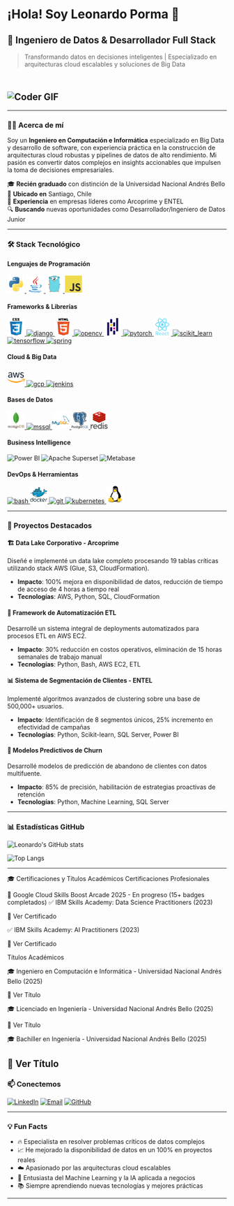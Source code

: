 # ¡Hola! Soy Leonardo Porma 👋

## 🚀 Ingeniero de Datos & Desarrollador Full Stack

> Transformando datos en decisiones inteligentes | Especializado en arquitecturas cloud escalables y soluciones de Big Data

<h2 align="left">
 <abc>
  <br>
    <img src="https://media.giphy.com/media/SWoSkN6DxTszqIKEqv/giphy.gif" alt="Coder GIF" width="500">
 </abc>
</h2> 

---

### 👨‍💻 Acerca de mí

Soy un **Ingeniero en Computación e Informática** especializado en Big Data y desarrollo de software, con experiencia práctica en la construcción de arquitecturas cloud robustas y pipelines de datos de alto rendimiento. Mi pasión es convertir datos complejos en insights accionables que impulsen la toma de decisiones empresariales.

🎓 **Recién graduado** con distinción de la Universidad Nacional Andrés Bello  
📍 **Ubicado en** Santiago, Chile  
💼 **Experiencia** en empresas líderes como Arcoprime y ENTEL  
🔍 **Buscando** nuevas oportunidades como Desarrollador/Ingeniero de Datos Junior  

---

### 🛠️ Stack Tecnológico

#### **Lenguajes de Programación**
<a href="https://www.python.org" target="_blank" rel="noreferrer"> <img src="https://raw.githubusercontent.com/devicons/devicon/master/icons/python/python-original.svg" alt="python" width="40" height="40"/> </a>
<a href="https://www.java.com" target="_blank" rel="noreferrer"> <img src="https://raw.githubusercontent.com/devicons/devicon/master/icons/java/java-original.svg" alt="java" width="40" height="40"/> </a>
<a href="https://golang.org" target="_blank" rel="noreferrer"> <img src="https://raw.githubusercontent.com/devicons/devicon/master/icons/go/go-original.svg" alt="go" width="40" height="40"/> </a>
<a href="https://developer.mozilla.org/en-US/docs/Web/JavaScript" target="_blank" rel="noreferrer"> <img src="https://raw.githubusercontent.com/devicons/devicon/master/icons/javascript/javascript-original.svg" alt="javascript" width="40" height="40"/> </a>

#### **Frameworks & Librerías**
<a href="https://www.w3schools.com/css/" target="_blank" rel="noreferrer"> <img src="https://raw.githubusercontent.com/devicons/devicon/master/icons/css3/css3-original-wordmark.svg" alt="css3" width="40" height="40"/> </a> <a href="https://www.djangoproject.com/" target="_blank" rel="noreferrer"> <img src="https://cdn.worldvectorlogo.com/logos/django.svg" alt="django" width="40" height="40"/> </a> <a href="https://www.w3.org/html/" target="_blank" rel="noreferrer"> <img src="https://raw.githubusercontent.com/devicons/devicon/master/icons/html5/html5-original-wordmark.svg" alt="html5" width="40" height="40"/> </a> <a href="https://opencv.org/" target="_blank" rel="noreferrer"> <img src="https://www.vectorlogo.zone/logos/opencv/opencv-icon.svg" alt="opencv" width="40" height="40"/> </a> <a href="https://pandas.pydata.org/" target="_blank" rel="noreferrer"> <img src="https://raw.githubusercontent.com/devicons/devicon/2ae2a900d2f041da66e950e4d48052658d850630/icons/pandas/pandas-original.svg" alt="pandas" width="40" height="40"/> </a> <a href="https://pytorch.org/" target="_blank" rel="noreferrer"> <img src="https://www.vectorlogo.zone/logos/pytorch/pytorch-icon.svg" alt="pytorch" width="40" height="40"/> </a> <a href="https://reactjs.org/" target="_blank" rel="noreferrer"> <img src="https://raw.githubusercontent.com/devicons/devicon/master/icons/react/react-original-wordmark.svg" alt="react" width="40" height="40"/> </a> <a href="https://scikit-learn.org/" target="_blank" rel="noreferrer"> <img src="https://upload.wikimedia.org/wikipedia/commons/0/05/Scikit_learn_logo_small.svg" alt="scikit_learn" width="40" height="40"/> </a> <a href="https://www.tensorflow.org" target="_blank" rel="noreferrer"> <img src="https://www.vectorlogo.zone/logos/tensorflow/tensorflow-icon.svg" alt="tensorflow" width="40" height="40"/> </a><a href="https://spring.io/" target="_blank" rel="noreferrer"> <img src="https://www.vectorlogo.zone/logos/springio/springio-icon.svg" alt="spring" width="40" height="40"/> </a> 

#### **Cloud & Big Data**
<a href="https://aws.amazon.com" target="_blank" rel="noreferrer"> <img src="https://raw.githubusercontent.com/devicons/devicon/master/icons/amazonwebservices/amazonwebservices-original-wordmark.svg" alt="aws" width="40" height="40"/> </a> <a href="https://cloud.google.com" target="_blank" rel="noreferrer"> <img src="https://www.vectorlogo.zone/logos/google_cloud/google_cloud-icon.svg" alt="gcp" width="40" height="40"/> </a> <a href="https://www.jenkins.io" target="_blank" rel="noreferrer"> <img src="https://www.vectorlogo.zone/logos/jenkins/jenkins-icon.svg" alt="jenkins" width="40" height="40"/> </a>

#### **Bases de Datos**
<a href="https://www.mongodb.com/" target="_blank" rel="noreferrer"> <img src="https://raw.githubusercontent.com/devicons/devicon/master/icons/mongodb/mongodb-original-wordmark.svg" alt="mongodb" width="40" height="40"/> </a> <a href="https://www.microsoft.com/en-us/sql-server" target="_blank" rel="noreferrer"> <img src="https://www.svgrepo.com/show/303229/microsoft-sql-server-logo.svg" alt="mssql" width="40" height="40"/> </a> <a href="https://www.mysql.com/" target="_blank" rel="noreferrer"> <img src="https://raw.githubusercontent.com/devicons/devicon/master/icons/mysql/mysql-original-wordmark.svg" alt="mysql" width="40" height="40"/> </a> <a href="https://www.postgresql.org" target="_blank" rel="noreferrer"> <img src="https://raw.githubusercontent.com/devicons/devicon/master/icons/postgresql/postgresql-original-wordmark.svg" alt="postgresql" width="40" height="40"/> </a> <a href="https://redis.io" target="_blank" rel="noreferrer"> <img src="https://raw.githubusercontent.com/devicons/devicon/master/icons/redis/redis-original-wordmark.svg" alt="redis" width="40" height="40"/> </a>

#### **Business Intelligence**
![Power BI](https://img.shields.io/badge/Power_BI-F2C811?style=for-the-badge&logo=power-bi&logoColor=black)
![Apache Superset](https://img.shields.io/badge/Apache_Superset-40E0D0?style=for-the-badge&logo=apache&logoColor=white)
![Metabase](https://img.shields.io/badge/Metabase-509EE3?style=for-the-badge&logo=metabase&logoColor=white)

#### **DevOps & Herramientas**
<a href="https://www.gnu.org/software/bash/" target="_blank" rel="noreferrer"> <img src="https://www.vectorlogo.zone/logos/gnu_bash/gnu_bash-icon.svg" alt="bash" width="40" height="40"/> </a> <a href="https://www.docker.com/" target="_blank" rel="noreferrer"> <img src="https://raw.githubusercontent.com/devicons/devicon/master/icons/docker/docker-original-wordmark.svg" alt="docker" width="40" height="40"/> </a> <a href="https://git-scm.com/" target="_blank" rel="noreferrer"> <img src="https://www.vectorlogo.zone/logos/git-scm/git-scm-icon.svg" alt="git" width="40" height="40"/> </a> <a href="https://kubernetes.io" target="_blank" rel="noreferrer"> <img src="https://www.vectorlogo.zone/logos/kubernetes/kubernetes-icon.svg" alt="kubernetes" width="40" height="40"/> </a> <a href="https://www.linux.org/" target="_blank" rel="noreferrer"> <img src="https://raw.githubusercontent.com/devicons/devicon/master/icons/linux/linux-original.svg" alt="linux" width="40" height="40"/> </a>

---

### 🎯 Proyectos Destacados

#### 🏗️ **Data Lake Corporativo - Arcoprime**
Diseñé e implementé un data lake completo procesando 19 tablas críticas utilizando stack AWS (Glue, S3, CloudFormation).
- **Impacto**: 100% mejora en disponibilidad de datos, reducción de tiempo de acceso de 4 horas a tiempo real
- **Tecnologías**: AWS, Python, SQL, CloudFormation

#### 🤖 **Framework de Automatización ETL**
Desarrollé un sistema integral de deployments automatizados para procesos ETL en AWS EC2.
- **Impacto**: 30% reducción en costos operativos, eliminación de 15 horas semanales de trabajo manual
- **Tecnologías**: Python, Bash, AWS EC2, ETL

#### 📊 **Sistema de Segmentación de Clientes - ENTEL**
Implementé algoritmos avanzados de clustering sobre una base de 500,000+ usuarios.
- **Impacto**: Identificación de 8 segmentos únicos, 25% incremento en efectividad de campañas
- **Tecnologías**: Python, Scikit-learn, SQL Server, Power BI

#### 🎯 **Modelos Predictivos de Churn**
Desarrollé modelos de predicción de abandono de clientes con datos multifuente.
- **Impacto**: 85% de precisión, habilitación de estrategias proactivas de retención
- **Tecnologías**: Python, Machine Learning, SQL Server

---

### 📊 Estadísticas GitHub

![Leonardo's GitHub stats](https://github-readme-stats.vercel.app/api?username=leoporma&show_icons=true&theme=radical)

![Top Langs](https://github-readme-stats.vercel.app/api/top-langs/?username=leoporma&layout=compact&theme=radical)

---

🎓 Certificaciones y Títulos Académicos
Certificaciones Profesionales

🔄 Google Cloud Skills Boost Arcade 2025 - En progreso (15+ badges completados)
✅ IBM Skills Academy: Data Science Practitioners (2023)

📄 Ver Certificado


✅ IBM Skills Academy: AI Practitioners (2023)

📄 Ver Certificado



Títulos Académicos

🎓 Ingeniero en Computación e Informática - Universidad Nacional Andrés Bello (2025)

📄 Ver Título


🎓 Licenciado en Ingeniería - Universidad Nacional Andrés Bello (2025)

📄 Ver Título


🎓 Bachiller en Ingeniería - Universidad Nacional Andrés Bello (2025)

📄 Ver Título
---

### 📫 Conectemos

[![LinkedIn](https://img.shields.io/badge/LinkedIn-0077B5?style=for-the-badge&logo=linkedin&logoColor=white)](https://linkedin.com/in/leonardopormalinco)
[![Email](https://img.shields.io/badge/Email-D14836?style=for-the-badge&logo=gmail&logoColor=white)](mailto:lporma1815@gmail.com)
[![GitHub](https://img.shields.io/badge/GitHub-100000?style=for-the-badge&logo=github&logoColor=white)](https://github.com/leoporma)

---

### 💡 Fun Facts

- 🔥 Especialista en resolver problemas críticos de datos complejos
- 📈 He mejorado la disponibilidad de datos en un 100% en proyectos reales
- ☁️ Apasionado por las arquitecturas cloud escalables
- 🤖 Entusiasta del Machine Learning y la IA aplicada a negocios
- 📚 Siempre aprendiendo nuevas tecnologías y mejores prácticas

---
